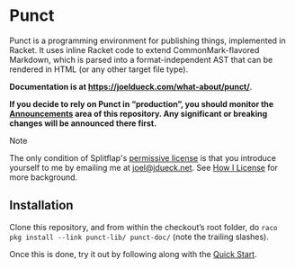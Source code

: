 # Punct

Punct is a programming environment for publishing things, implemented in Racket. It uses inline
Racket code to extend CommonMark-flavored Markdown, which is parsed into a format-independent AST
that can be rendered in HTML (or any other target file type).

**Documentation is at <https://joeldueck.com/what-about/punct/>**.

**If you decide to rely on Punct in “production”, you should monitor the [Announcements][a] area of
this repository. Any significant or breaking changes will be announced there first.**

[a]: https://github.com/otherjoel/punct/discussions/categories/announcements

> [!NOTE] 
> The only condition of Splitflap's [permissive license](LICENSE.md) is that you introduce yourself
to me by emailing me at <joel@jdueck.net>. See [How I License][hil] for more background.

[hil]: https://joeldueck.com/how-i-license.html

## Installation

Clone this repository, and from within the checkout’s root folder, do `raco pkg install --link
punct-lib/ punct-doc/` (note the trailing slashes).

Once this is done, try it out by following along with the [Quick Start][qs].

[qs]: https://joeldueck.com/what-about/punct/Quick_start.html

